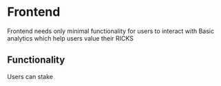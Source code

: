 # Frontend

Frontend needs only minimal functionality for users to interact with
Basic analytics which help users value their RICKS

## Functionality

Users can stake